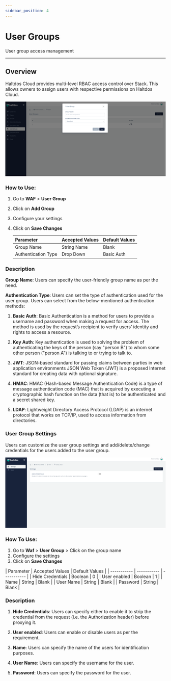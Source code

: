 ```yaml
---
sidebar_position: 4
---
```


# User Groups
User group access management

---

## Overview

Haltdos Cloud provides multi-level RBAC access control over Stack. This allows owners to assign users with respective permissions on Haltdos Cloud.

![User Group](/img/waf/v6/docs/usergroup.png)

### How to Use:

1. Go to **WAF** > **User Group**
2. Click on **Add Group** 
3. Configure your settings
4. Click on **Save Changes**

    | Parameter | Accepted Values  | Default Values |
    | ----------- | ----------- | ----------- |
     | Group Name | String Name | Blank |
     | Authentication Type | Drop Down | Basic Auth |

### Description
**Group Name**: Users can specify the user-friendly group name as per the need.

**Authentication Type**: Users can set the type of authentication used for the user group. Users can select from the below-mentioned authentication methods:

1. **Basic Auth**:
Basic Authentication is a method for users to provide a username and password when making a request for access. The method is used by the request’s recipient to verify users’ identity and rights to access a resource.

2. **Key Auth**:
Key authentication is used to solving the problem of authenticating the keys of the person (say "person B") to whom some other person ("person A") is talking to or trying to talk to.

3. **JWT**:
JSON-based standard for passing claims between parties in web application environments JSON Web Token (JWT) is a proposed Internet standard for creating data with optional signature.

4. **HMAC**:
HMAC (Hash-based Message Authentication Code) is a type of message authentication code (MAC) that is acquired by executing a cryptographic hash function on the data (that is) to be authenticated and a secret shared key.

5. **LDAP**:
Lightweight Directory Access Protocol (LDAP) is an internet protocol that works on TCP/IP, used to access information from directories.

### User Group Settings

Users can customize the user group settings and add/delete/change credentials for the users added to the user group.

![User Group](/img/waf/v6/docs/usergroup(1).png)

### How To Use:
1. Go to **Waf** > **User Group** > Click on the group name
2. Configure the settings
3. Click on **Save Changes**

| Parameter | Accepted Values  | Default Values |
    | ----------- | ----------- | ----------- |
     | Hide Credentials | Boolean | 0 |
     | User enabled | Boolean | 1 |
     | Name | String  | Blank |
     | User Name | String | Blank |
     | Password | String | Blank |

### Description 
   1. **Hide Credentials**:
   Users can specify either to enable it to strip the credential from the request (i.e. the Authorization header) before proxying it.

   2. **User enabled**:
   Users can enable or disable users as per the requirement.
   
   3. **Name**:
   Users can specify the name of the users for identification purposes.

   4. **User Name**:
   Users can specify the username for the user.

   5. **Password**:
   Users can specify the password for the user.



